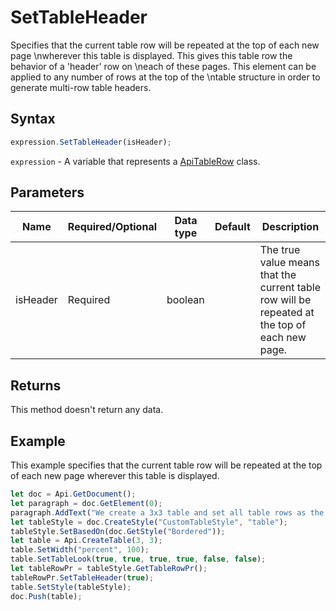 # SetTableHeader

Specifies that the current table row will be repeated at the top of each new page \nwherever this table is displayed. This gives this table row the behavior of a 'header' row on \neach of these pages. This element can be applied to any number of rows at the top of the \ntable structure in order to generate multi-row table headers.

## Syntax

```javascript
expression.SetTableHeader(isHeader);
```

`expression` - A variable that represents a [ApiTableRow](../ApiTableRow.md) class.

## Parameters

| **Name** | **Required/Optional** | **Data type** | **Default** | **Description** |
| ------------- | ------------- | ------------- | ------------- | ------------- |
| isHeader | Required | boolean |  | The true value means that the current table row will be repeated at the top of each new page. |

## Returns

This method doesn't return any data.

## Example

This example specifies that the current table row will be repeated at the top of each new page wherever this table is displayed.

```javascript editor-docx
let doc = Api.GetDocument();
let paragraph = doc.GetElement(0);
paragraph.AddText("We create a 3x3 table and set all table rows as the table headers:");
let tableStyle = doc.CreateStyle("CustomTableStyle", "table");
tableStyle.SetBasedOn(doc.GetStyle("Bordered"));
let table = Api.CreateTable(3, 3);
table.SetWidth("percent", 100);
table.SetTableLook(true, true, true, true, false, false);
let tableRowPr = tableStyle.GetTableRowPr();
tableRowPr.SetTableHeader(true);
table.SetStyle(tableStyle);
doc.Push(table);
```
